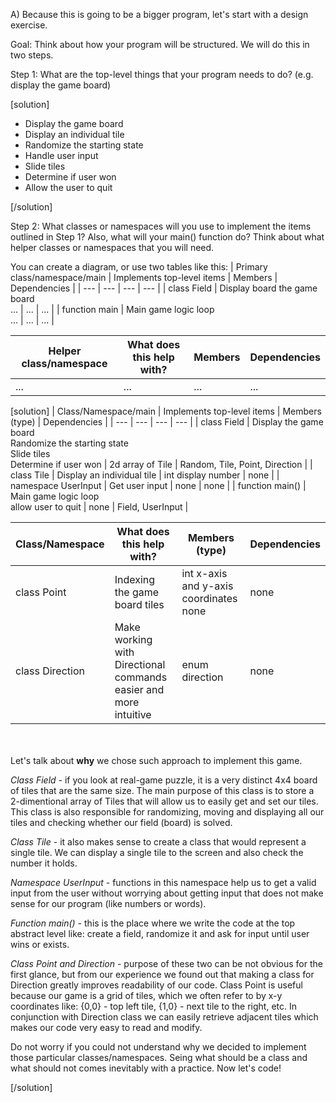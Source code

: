 A) Because this is going to be a bigger program, let's start with a design exercise.

Goal: Think about how your program will be structured.  We will do this in two steps.

Step 1: What are the top-level things that your program needs to do? (e.g. display the game board)

[solution]
* Display the game board
* Display an individual tile
* Randomize the starting state
* Handle user input
* Slide tiles
* Determine if user won
* Allow the user to quit

[/solution]

Step 2: What classes or namespaces will you use to implement the items outlined in Step 1?  Also, what will your main() function do?  Think about what helper classes or namespaces that you will need.

You can create a diagram, or use two tables like this:
| Primary class/namespace/main | Implements top-level items | Members | Dependencies | 
| --- | --- | --- | --- |
| class Field | Display board the game board<br>... | ... | ... | 
| function main | Main game logic loop<br>... | ... | ... | 

| Helper class/namespace | What does this help with? | Members | Dependencies | 
| --- | --- | --- | --- |
| ... | ... | ... | ... | 


[solution]
| Class/Namespace/main | Implements top-level items | Members (type) | Dependencies |
| --- | --- | --- | --- |
| class Field | Display the game board<br>Randomize the starting state<br>Slide tiles<br>Determine if user won | 2d array of Tile | Random, Tile, Point, Direction | 
| class Tile | Display an individual tile | int display number | none |
| namespace UserInput | Get user input | none | none | 
| function main() | Main game logic loop<br>allow user to quit | none | Field, UserInput |

| Class/Namespace | What does this help with? | Members (type) | Dependencies |
| --- | --- | --- | --- |
| class Point | Indexing the game board tiles | int x-axis and y-axis coordinates none | none |
| class Direction | Make working with Directional commands easier and more intuitive  | enum direction | none |

<br></br>
Let's talk about **why** we chose such approach to implement this game.

*Class Field* - if you look at real-game puzzle, it is a very distinct 4x4 board of tiles that are the same size. The main purpose of this class is to store a 2-dimentional array of Tiles that will allow us to easily get and set our tiles. This class is also responsible for randomizing, moving and displaying all our tiles and checking whether our field (board) is solved.

*Class Tile* - it also makes sense to create a class that would represent a single tile. We can display a single tile to the screen and also check the number it holds.

*Namespace UserInput* - functions in this namespace help us to get a valid input from the user without worrying about getting input that does not make sense for our program (like numbers or words).

*Function main()* - this is the place where we write the code at the top abstract level like: create a field, randomize it and ask for input until user wins or exists.

*Class Point and Direction* - purpose of these two can be not obvious for the first glance, but from our experience we found out that making a class for Direction greatly improves readability of our code. Class Point is useful because our game is a grid of tiles, which we often refer to by x-y coordinates like: {0,0} - top left tile, {1,0} - next tile to the right, etc. In conjunction with Direction class we can easily retrieve adjacent tiles which makes our code very easy to read and modify.

Do not worry if you could not understand why we decided to implement those particular classes/namespaces. Seing what should be a class and what should not comes inevitably with a practice.
Now let's code!

[/solution]
